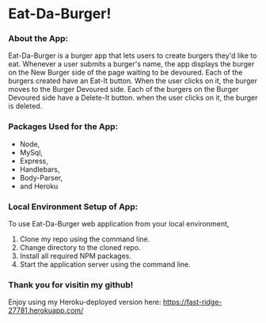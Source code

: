 # Eat-Da-Burger!

### About the App:

Eat-Da-Burger is a burger app that lets users to create burgers they'd like to eat.  Whenever a user submits a burger's name, the app displays the burger on the New Burger side of the page waiting to be devoured.  Each of the burgers created have an Eat-It button.  When the user clicks on it, the burger moves to the Burger Devoured side.  Each of the burgers on the Burger Devoured side have a Delete-It button.  when the user clicks on it, the burger is deleted.

### Packages Used for the App:

* Node,
* MySql,
* Express, 
* Handlebars,
* Body-Parser,
* and Heroku

### Local Environment Setup of App:

To use Eat-Da-Burger web application from your local environment,

1. Clone my repo using the command line.
2. Change directory to the cloned repo.
3. Install all required NPM packages.
4. Start the application server using the command line.

### Thank you for visitin my github! 

Enjoy using my Heroku-deployed version here: https://fast-ridge-27781.herokuapp.com/
